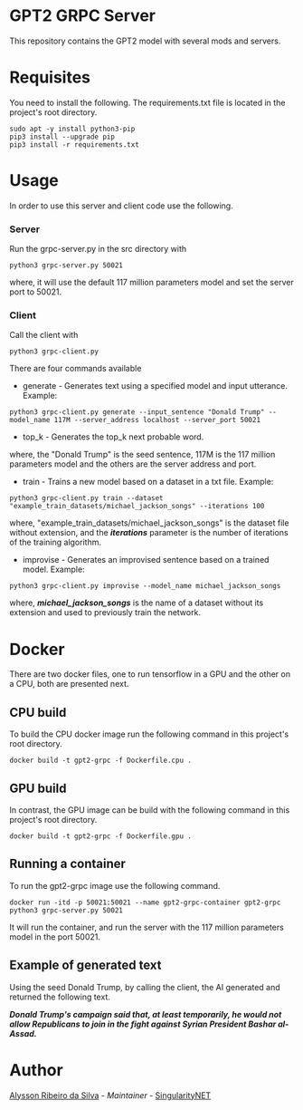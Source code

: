[singularitynet-home]: https://www.singularitynet.io
[author-home]: http://alysson.thegeneralsolution.com

# GPT2 GRPC Server

This repository contains the GPT2 model with several mods and servers.

# Requisites

You need to install the following. The requirements.txt file is located in the project's root directory.

```
sudo apt -y install python3-pip
pip3 install --upgrade pip
pip3 install -r requirements.txt
```

# Usage

In order to use this server and client code use the following.

### Server

Run the grpc-server.py in the src directory with

```
python3 grpc-server.py 50021
```

where, it will use the default 117 million parameters model and set the server port to 50021.

### Client

Call the client with

```
python3 grpc-client.py
```

There are four commands available

* generate - Generates text using a specified model and input utterance. Example:

```
python3 grpc-client.py generate --input_sentence "Donald Trump" --model_name 117M --server_address localhost --server_port 50021
```

* top_k - Generates the top_k next probable word.

where, the "Donald Trump" is the seed sentence, 117M is the 117 million parameters model and the others are the server address and port.

* train - Trains a new model based on a dataset in a txt file. Example:

```
python3 grpc-client.py train --dataset "example_train_datasets/michael_jackson_songs" --iterations 100
```

where, "example_train_datasets/michael_jackson_songs" is the dataset file without extension, and the ***iterations*** parameter is the number of iterations of the training algorithm.

* improvise - Generates an improvised sentence based on a trained model. Example:

```
python3 grpc-client.py improvise --model_name michael_jackson_songs
```

where, ***michael_jackson_songs*** is the name of a dataset without its extension and used to previously train the network.

# Docker

There are two docker files, one to run tensorflow in a GPU and the other on a CPU, both are presented next.

## CPU build

To build the CPU docker image run the following command in this project's root directory.

```
docker build -t gpt2-grpc -f Dockerfile.cpu .
```

## GPU build

In contrast, the GPU image can be build with the following command in this project's root directory.

```
docker build -t gpt2-grpc -f Dockerfile.gpu .
```

## Running a container

To run the gpt2-grpc image use the following command.

```
docker run -itd -p 50021:50021 --name gpt2-grpc-container gpt2-grpc python3 grpc-server.py 50021
```

It will run the container, and run the server with the 117 million parameters model in the port 50021.

## Example of generated text

Using the seed Donald Trump, by calling the client, the AI generated and returned the following text.

***Donald Trump's campaign said that, at least temporarily, he would not allow Republicans to join in the fight against Syrian President Bashar al-Assad.***

# Author

[Alysson Ribeiro da Silva][author-home] - *Maintainer* - [SingularityNET][singularitynet-home]
